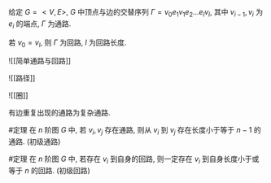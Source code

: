 给定 $G=<V,E>$, $G$ 中顶点与边的交替序列 $\Gamma = v_0e_1v_1e_2...e_lv_l$, 其中 $v_{i-1}, v_i$ 为 $e_i$ 的端点, $\Gamma$ 为通路. 

若 $v_0=v_l$, 则 $\Gamma$ 为回路, $l$ 为回路长度. 

![[简单通路与回路]]

![[路径]]

![[圈]]

有边重复出现的通路为复杂通路. 

#定理 在 $n$ 阶图 $G$ 中, 若 $v_i, v_j$ 存在通路, 则从 $v_i$ 到 $v_j$ 存在长度小于等于 $n-1$ 的通路. (初级通路)

#定理 在 $n$ 阶图 $G$ 中, 若存在 $v_i$ 到自身的回路, 则一定存在 $v_i$ 到自身长度小于或等于 $n$ 的回路. (初级回路)

